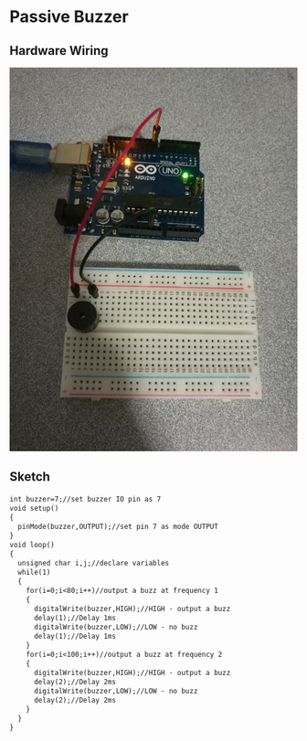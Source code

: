 # Passive Buzzer



## Hardware Wiring
![Image](../Examples/geek-workshop/studynotes/02_passivebuzzer.jpg)

## Sketch
```
int buzzer=7;//set buzzer IO pin as 7
void setup()
{
  pinMode(buzzer,OUTPUT);//set pin 7 as mode OUTPUT
}
void loop()
{
  unsigned char i,j;//declare variables
  while(1)
  {
    for(i=0;i<80;i++)//output a buzz at frequency 1
    {
      digitalWrite(buzzer,HIGH);//HIGH - output a buzz
      delay(1);//Delay 1ms
      digitalWrite(buzzer,LOW);//LOW - no buzz
      delay(1);//Delay 1ms
    }
    for(i=0;i<100;i++)//output a buzz at frequency 2
    {
      digitalWrite(buzzer,HIGH);//HIGH - output a buzz
      delay(2);//Delay 2ms
      digitalWrite(buzzer,LOW);//LOW - no buzz
      delay(2);//Delay 2ms
    }
  }
}
```